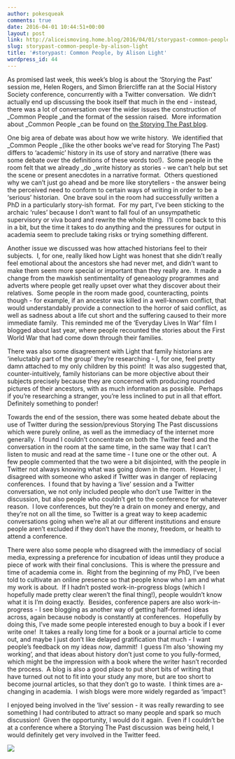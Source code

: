 ```yaml
---
author: pokesqueak
comments: true
date: 2016-04-01 10:44:51+00:00
layout: post
link: http://aliceismoving.home.blog/2016/04/01/storypast-common-people-by-alison-light/
slug: storypast-common-people-by-alison-light
title: '#storypast: Common People, by Alison Light'
wordpress_id: 44
---
```


As promised last week, this week’s blog is about the ‘Storying the Past’ session me, Helen Rogers, and Simon Briercliffe ran at the Social History Society conference, concurrently with a Twitter conversation.  We didn’t actually end up discussing the book itself that much in the end - instead, there was a lot of conversation over the wider issues the construction of _Common People _and the format of the session raised.  More information about _Common People _can be found on [the Storying The Past blog](https://storyingthepast.wordpress.com/).

One big area of debate was about how we write history.  We identified that _Common People _(like the other books we’ve read for Storying The Past) differs to ‘academic’ history in its use of story and narrative (there was some debate over the definitions of these words too!).  Some people in the room felt that we already _do _write history as stories - we can’t help but set the scene or present anecdotes in a narrative format.  Others questioned why we can’t just go ahead and be more like storytellers - the answer being the perceived need to conform to certain ways of writing in order to be a ‘serious’ historian.  One brave soul in the room had successfully written a PhD in a particularly story-ish format.  For my part, I’ve been sticking to the archaic ‘rules’ because I don’t want to fall foul of an unsympathetic supervisory or viva board and rewrite the whole thing.  I’ll come back to this in a bit, but the time it takes to do anything and the pressures for output in academia seem to preclude taking risks or trying something different.

Another issue we discussed was how attached historians feel to their subjects.  I, for one, really liked how Light was honest that she didn’t really feel emotional about the ancestors she had never met, and didn’t want to make them seem more special or important than they really are.  It made a change from the mawkish sentimentality of geneaology programmes and adverts where people get really upset over what they discover about their relatives.  Some people in the room made good, counteracting, points though - for example, if an ancestor was killed in a well-known conflict, that would understandably provide a connection to the horror of said conflict, as well as sadness about a life cut short and the suffering caused to their more immediate family.  This reminded me of the ‘Everyday Lives In War’ film I blogged about last year, where people recounted the stories about the First World War that had come down through their families.    


There was also some disagreement with Light that family historians are ‘ineluctably part of the group’ they’re researching - I, for one, feel pretty damn attached to my only children by this point!  It was also suggested that, counter-intuitively, family historians can be more objective about their subjects precisely because they are concerned with producing rounded pictures of their ancestors, with as much information as possible.  Perhaps if you’re researching a stranger, you’re less inclined to put in all that effort.  Definitely something to ponder!

Towards the end of the session, there was some heated debate about the use of Twitter during the session/previous Storying The Past discussions which were purely online, as well as the immediacy of the internet more generally.  I found I couldn’t concentrate on both the Twitter feed and the conversation in the room at the same time, in the same way that I can’t listen to music and read at the same time - I tune one or the other out.  A few people commented that the two were a bit disjointed, with the people in Twitter not always knowing what was going down in the room.  However, I disagreed with someone who asked if Twitter was in danger of replacing conferences.  I found that by having a ‘live’ session and a Twitter conversation, we not only included people who don’t use Twitter in the discussion, but also people who couldn’t get to the conference for whatever reason.  I love conferences, but they’re a drain on money and energy, and they’re not on all the time, so Twitter is a great way to keep academic conversations going when we’re all at our different institutions and ensure people aren’t excluded if they don’t have the money, freedom, or health to attend a conference.

There were also some people who disagreed with the immediacy of social media, expressing a preference for incubation of ideas until they produce a piece of work with their final conclusions.  This is where the pressure and time of academia come in.  Right from the beginning of my PhD, I’ve been told to cultivate an online presence so that people know who I am and what my work is about.  If I hadn’t posted work-in-progress blogs (which I hopefully made pretty clear weren’t the final thing!), people wouldn’t know what it is I’m doing exactly.  Besides, conference papers are also work-in-progress - I see blogging as another way of getting half-formed ideas across, again because nobody is constantly at conferences.  Hopefully by doing this, I’ve made some people interested enough to buy a book if I ever write one!  It takes a really long time for a book or a journal article to come out, and maybe I just don’t like delayed gratification that much - I want people’s feedback on my ideas _now_, dammit!  I guess I’m also ‘showing my working’, and that ideas about history don’t just come to you fully-formed, which might be the impression with a book where the writer hasn’t recorded the process.  A blog is also a good place to put short bits of writing that have turned out not to fit into your study any more, but are too short to become journal articles, so that they don’t go to waste.  I think times are a-changing in academia.  I wish blogs were more widely regarded as ‘impact’!

I enjoyed being involved in the ‘live’ session - it was really rewarding to see something I had contributed to attract so many people and spark so much discussion!  Given the opportunity, I would do it again.  Even if I couldn’t be at a conference where a Storying The Past discussion was being held, I would definitely get very involved in the Twitter feed.

![](https://66.media.tumblr.com/737b3ca9d16c3a003a3a57aaec95c412/tumblr_inline_o4yb6obQp41s70b7a_540.jpg)
